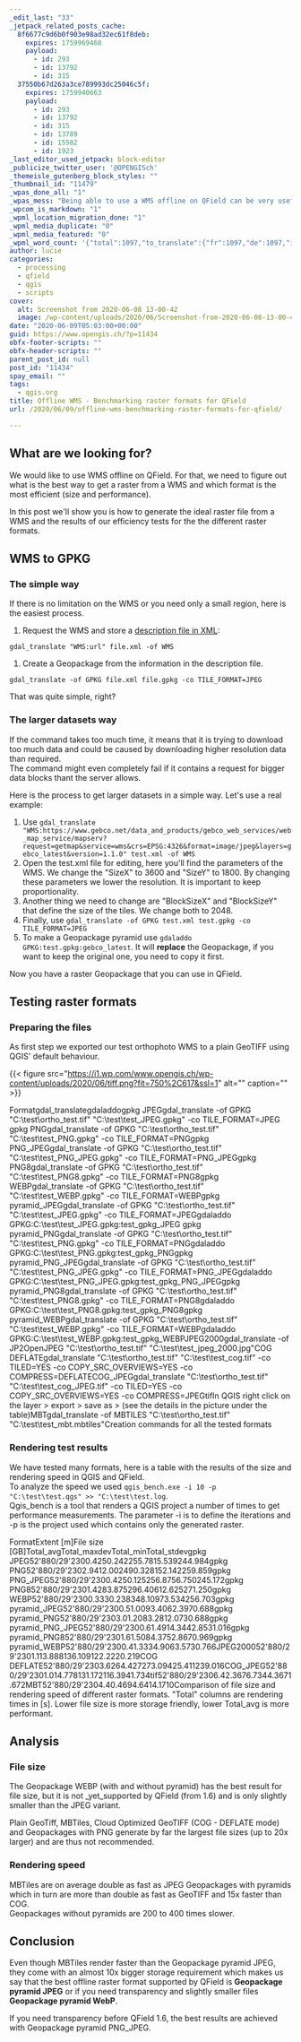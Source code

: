 ```yaml
---
_edit_last: "33"
_jetpack_related_posts_cache:
  8f6677c9d6b0f903e98ad32ec61f8deb:
    expires: 1759969468
    payload:
      - id: 293
      - id: 13792
      - id: 315
  37550b67d263a3ce789993dc25046c5f:
    expires: 1759940663
    payload:
      - id: 293
      - id: 13792
      - id: 315
      - id: 13789
      - id: 15582
      - id: 1923
_last_editor_used_jetpack: block-editor
_publicize_twitter_user: '@OPENGISch'
_themeisle_gutenberg_block_styles: ""
_thumbnail_id: "11479"
_wpas_done_all: "1"
_wpas_mess: "Being able to use a WMS offline on QField can be very useful. For that, we need to figure out what is the best way to get a raster from a WMS and which format is the most efficient. \nVisit our blog to read our findings"
_wpcom_is_markdown: "1"
_wpml_location_migration_done: "1"
_wpml_media_duplicate: "0"
_wpml_media_featured: "0"
_wpml_word_count: '{"total":1097,"to_translate":{"fr":1097,"de":1097,"it":1097}}'
author: lucie
categories:
  - processing
  - qfield
  - qgis
  - scripts
cover:
  alt: Screenshot from 2020-06-08 13-00-42
  image: /wp-content/uploads/2020/06/Screenshot-from-2020-06-08-13-00-42.png
date: "2020-06-09T05:03:00+00:00"
guid: https://www.opengis.ch/?p=11434
obfx-footer-scripts: ""
obfx-header-scripts: ""
parent_post_id: null
post_id: "11434"
spay_email: ""
tags:
  - qgis.org
title: Offline WMS - Benchmarking raster formats for QField
url: /2020/06/09/offline-wms-benchmarking-raster-formats-for-qfield/

---
```

## What are we looking for?

We would like to use WMS offline on QField. For that, we need to figure out what is the best way to get a raster from a WMS and which format is the most efficient (size and performance).

In this post we'll show you is how to generate the ideal raster file from a WMS and the results of our efficiency tests for the the different raster formats.

## WMS to GPKG

### The simple way

If there is no limitation on the WMS or you need only a small region, here is the easiest process.

1. Request the WMS and store a [description file in XML](https://gdal.org/drivers/raster/wms.html#xml-description-file):

```
gdal_translate "WMS:url" file.xml -of WMS
```

1. Create a Geopackage from the information in the description file.

```
gdal_translate -of GPKG file.xml file.gpkg -co TILE_FORMAT=JPEG
```

That was quite simple, right?

### The larger datasets way

If the command takes too much time, it means that it is trying to download too much data and could be caused by downloading higher resolution data than required.  
The command might even completely fail if it contains a request for bigger data blocks thant the server allows.

Here is the process to get larger datasets in a simple way. Let's use a real example:

1. Use `gdal_translate "WMS:https://www.gebco.net/data_and_products/gebco_web_services/web_map_service/mapserv?request=getmap&service=wms&crs=EPSG:4326&format=image/jpeg&layers=gebco_latest&version=1.1.0" test.xml -of WMS`
1. Open the test.xml file for editing, here you'll find the parameters of the WMS. We change the "SizeX" to 3600 and "SizeY" to 1800. By changing these parameters we lower the resolution. It is important to keep proportionality.
1. Another thing we need to change are "BlockSizeX" and "BlockSizeY" that define the size of the tiles. We change both to 2048.
1. Finally, use `gdal_translate -of GPKG test.xml test.gpkg -co TILE_FORMAT=JPEG`
1. To make a Geopackage pyramid use `gdaladdo GPKG:test.gpkg:gebco_latest`. It will **replace** the Geopackage, if you want to keep the original one, you need to copy it first.

Now you have a raster Geopackage that you can use in QField.

## Testing raster formats

### Preparing the files

As first step we exported our test orthophoto WMS to a plain GeoTIFF using QGIS' default behaviour.

{{< figure src="https://i1.wp.com/www.opengis.ch/wp-content/uploads/2020/06/tiff.png?fit=750%2C617&ssl=1" alt="" caption="" >}}

Formatgdal\_translategdaladdogpkg JPEGgdal\_translate -of GPKG "C:\\test\\ortho\_test.tif" "C:\\test\\test\_JPEG.gpkg" -co TILE\_FORMAT=JPEG
gpkg PNGgdal\_translate -of GPKG "C:\\test\\ortho\_test.tif" "C:\\test\\test\_PNG.gpkg" -co TILE\_FORMAT=PNGgpkg PNG\_JPEGgdal\_translate -of GPKG "C:\\test\\ortho\_test.tif" "C:\\test\\test\_PNG\_JPEG.gpkg" -co TILE\_FORMAT=PNG\_JPEGgpkg PNG8gdal\_translate -of GPKG "C:\\test\\ortho\_test.tif" "C:\\test\\test\_PNG8.gpkg" -co TILE\_FORMAT=PNG8gpkg WEBPgdal\_translate -of GPKG "C:\\test\\ortho\_test.tif" "C:\\test\\test\_WEBP.gpkg" -co TILE\_FORMAT=WEBPgpkg pyramid\_JPEGgdal\_translate -of GPKG "C:\\test\\ortho\_test.tif" "C:\\test\\test\_JPEG.gpkg" -co TILE\_FORMAT=JPEGgdaladdo GPKG:C:\\test\\test\_JPEG.gpkg:test\_gpkg\_JPEG gpkg pyramid\_PNGgdal\_translate -of GPKG "C:\\test\\ortho\_test.tif" "C:\\test\\test\_PNG.gpkg" -co TILE\_FORMAT=PNGgdaladdo GPKG:C:\\test\\test\_PNG.gpkg:test\_gpkg\_PNGgpkg pyramid\_PNG\_JPEGgdal\_translate -of GPKG "C:\\test\\ortho\_test.tif" "C:\\test\\test\_PNG\_JPEG.gpkg" -co TILE\_FORMAT=PNG\_JPEGgdaladdo GPKG:C:\\test\\test\_PNG\_JPEG.gpkg:test\_gpkg\_PNG\_JPEGgpkg pyramid\_PNG8gdal\_translate -of GPKG "C:\\test\\ortho\_test.tif" "C:\\test\\test\_PNG8.gpkg" -co TILE\_FORMAT=PNG8gdaladdo GPKG:C:\\test\\test\_PNG8.gpkg:test\_gpkg\_PNG8gpkg pyramid\_WEBPgdal\_translate -of GPKG "C:\\test\\ortho\_test.tif" "C:\\test\\test\_WEBP.gpkg" -co TILE\_FORMAT=WEBPgdaladdo GPKG:C:\\test\\test\_WEBP.gpkg:test\_gpkg\_WEBPJPEG2000gdal\_translate -of JP2OpenJPEG "C:\\test\\ortho\_test.tif" "C:\\test\\test\_jpeg\_2000.jpg"COG DEFLATEgdal\_translate "C:\\test\\ortho\_test.tif" "C:\\test\\test\_cog.tif" -co TILED=YES -co COPY\_SRC\_OVERVIEWS=YES -co COMPRESS=DEFLATECOG\_JPEGgdal\_translate "C:\\test\\ortho\_test.tif" "C:\\test\\test\_cog\_JPEG.tif" -co TILED=YES -co COPY\_SRC\_OVERVIEWS=YES -co COMPRESS=JPEGtifIn QGIS right click on the layer > export > save as > (see the details in the picture under the table)MBTgdal\_translate -of MBTILES "C:\\test\\ortho\_test.tif" "C:\\test\\test\_mbt.mbtiles"Creation commands for all the tested formats

### Rendering test results

We have tested many formats, here is a table with the results of the size and rendering speed in QGIS and QField.  
To analyze the speed we used `qgis_bench.exe -i 10 -p "C:\test\test.qgs" >> "C:\test\test.log`.  
Qgis\_bench is a tool that renders a QGIS project a number of times to get performance measurements. The parameter -i is to define the iterations and -p is the project used which contains only the generated raster.

FormatExtent \[m\]File size \[GB\]Total\_avgTotal\_maxdevTotal\_minTotal\_stdevgpkg JPEG52'880/29'2300.4250.242255.7815.539244.984gpkg PNG52'880/29'2302.9412.002490.328152.142259.859gpkg PNG\_JPEG52'880/29'2300.4250.125256.8756.750245.172gpkg PNG852'880/29'2301.4283.875296.40612.625271.250gpkg WEBP52'880/29'2300.3330.238348.10973.534256.703gpkg pyramid\_JPEG52'880/29'2300.51.0093.4062.3970.688gpkg pyramid\_PNG52'880/29'2303.01.2083.2812.0730.688gpkg pyramid\_PNG\_JPEG52'880/29'2300.61.4914.3442.8531.016gpkg pyramid\_PNG852'880/29'2301.61.5084.3752.8670.969gpkg pyramid\_WEBP52'880/29'2300.41.3334.9063.5730.766JPEG200052'880/29'2301.113.888136.109122.2220.219COG DEFLATE52'880/29'2303.6264.427273.09425.411239.016COG\_JPEG52'880/29'2301.014.778131.172116.3941.734tif52'880/29'2306.42.3676.7344.3671.672MBT52'880/29'2304.40.4694.6414.1710Comparison of file size and rendering speed of different raster formats. "Total" columns are rendering times in \[s\]. Lower file size is more storage friendly, lower Total\_avg is more performant.

## Analysis

### File size

The Geopackage WEBP (with and without pyramid) has the best result for file size, but it is not _yet_supported by QField (from 1.6) and is only slightly smaller than the JPEG variant.

Plain GeoTiff, MBTiles, Cloud Optimized GeoTIFF (COG - DEFLATE mode) and Geopackages with PNG generate by far the largest file sizes (up to 20x larger) and are thus not recommended.

### Rendering speed

MBTiles are on average double as fast as JPEG Geopackages with pyramids which in turn are more than double as fast as GeoTIFF and 15x faster than COG.   
Geopackages without pyramids are 200 to 400 times slower.

## Conclusion

Even though MBTiles render faster than the Geopackage pyramid JPEG, they come with an almost 10x bigger storage requirement which makes us say that the best offline raster format supported by QField is **Geopackage pyramid JPEG** or if you need transparency and slightly smaller files **Geopackage pyramid WebP**.

If you need transparency before QField 1.6, the best results are achieved with Geopackage pyramid PNG\_JPEG.
